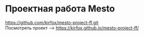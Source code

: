 # Проектная работа Mesto
https://github.com/kirfox/mesto-project-ff.git  
Посмотреть проект --> https://kirfox.github.io/mesto-project-ff/ 
